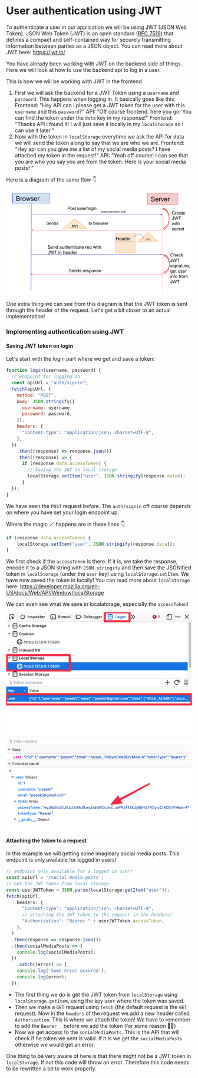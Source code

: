 # User authentication using JWT

To authenticate a user in our application we will be using JWT (JSON Web Token). JSON Web Token (JWT) is an open standard ([RFC 7519](https://tools.ietf.org/html/rfc7519)) that defines a compact and self-contained way for securely transmitting information between parties as a JSON object. You can read more about JWT here: https://jwt.io/



You have already been working with JWT on the backend side of things. Here we will look at how to use the backend api to log in a user.



This is how we will be working with JWT in the frontend

1. First we will ask the backend for a JWT Token using a `username` and `password`. This happens when logging in. It basically goes like this: 
   Frontend: "Hey API can i please get a JWT token for the user with this `username` and this `password`?"
   API: "Off course frontend, here you go! You can find the token under the `data` key in my response!"
   Frontend: "Thanks API i found it! I will just save it locally in my `localStorage` so i can use it later "
2. Now with the token in `localStorage` everytime we ask the API for data we will send the token along to say that we are who we are.
   Frontend: "Hey api can you give me a list of my social media posts? I have attached my token in the request!"
   API: "Yeah off course! I can see that you are who you say you are from the token. Here is your social media posts! "



Here is a diagram of the same flow 👇

![JWT authentication flow](../../assets/jwt-authentication-flow.png)

One extra thing we can see from this diagram is that the JWT token is sent through the header of the request. Let's get a bit closer to an actual implementation!



 ### Implementing authentication using JWT

#### Saving JWT token on login

Let's start with the login part where we get and save a token:

```javascript
function login(username, password) {
  // endpoint for logging in
  const apiUrl = "auth/signin";
  fetch(apiUrl, {
    method: "POST",
    body: JSON.stringify({
      username: username,
      password: password,
    }),
    headers: {
      "Content-type": "application/json; charset=UTF-8",
    },
  })
    .then((response) => response.json())
    .then((response) => {
      if (response.data.accessToken) {
        // Saving the JWT to local storage
        localStorage.setItem("user", JSON.stringify(response.data));
      }
  });
}
```

We have seen the `POST` request before. The `auth/signin` off course depends on where you have set your login endpoint up. 

Where the magic 🪄 happens are in these lines 👇

```javascript
if (response.data.accessToken) {
	localStorage.setItem("user", JSON.stringify(response.data));
}
```

We first check if the `accessToken` is there. If it is, we take the response, encode it to a JSON string with `JSON.stringify` and then save the JSONified token in `localStorage` (under the `user` key) using `localStorage.setItem`. We have now saved the token in locally! You can read more about `localStorage` here: https://developer.mozilla.org/en-US/docs/Web/API/Window/localStorage



We can even see what we save in localatorage, especially the `accessToken`!

![CleanShot 2021-10-29 at 10.30.49](../../assets/jwt-localstorage.png)



#### Attaching the token to a request

In this example we will getting some imaginary social media posts. This endpoint is only available for logged in users!

```javascript
// endpoint only available for a logged in user!
const apiUrl = '/social-media-posts';
// Get the JWT token from local storage
const userJWTToken = JSON.parse(localStorage.getItem("user"));
fetch(apiUrl, 
    headers: {
      "Content-type": "application/json; charset=UTF-8",
      // attaching the JWT token to the request in the headers!
      "Authorization": "Bearer " + userJWTToken.accessToken,
    },
  )
  .then(response => response.json())
  .then(socialMediaPosts => {
    console.log(socialMediaPosts);
  })
	.catch((error) => {
    console.log('Some error occured');
    console.log(error);
  });
```

-  The first thing we do is get the JWT token from `localStorage` using `localStorage.getItem`, using the key `user` where the token was saved.
-  Then we make a `GET` request using `fetch` (the default request is the `GET` request). Now in the `headers` of the request we add a new header called `Authorization`. This is where we attach the token! We have to remember to add the `Bearer  ` before we add the token (for some reason 🤷‍♀️) 
-  Now we get access to the `socialMediaPosts`. This is the API that will check if he token we sent is valid. If it is we get the `socialMediaPosts` otherwise we would get an error.

One thing to be very aware of here is that there might not be a JWT token in `localStorage`. If not this code will throw an error. Therefore this code needs to be rewritten a bit to work properly. 

